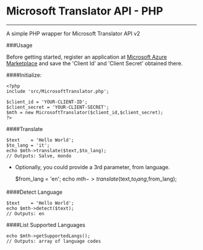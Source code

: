 # Microsoft Translator API - PHP

----------

A simple PHP wrapper for Microsoft Translator API v2

###Usage

Before getting started, register an application at [Microsoft Azure Marketplace](https://datamarket.azure.com/developer/applications) and save the 'Client Id' and 'Client Secret' obtained there.

####Initialize:

    <?php
    include 'src/MicrosoftTranslator.php';
	
	$client_id = 'YOUR-CLIENT-ID';
	$client_secret = 'YOUR-CLIENT-SECRET';
	$mth = new MicrosoftTranslator($client_id,$client_secret);
    ?>

####Translate

    $text    = 'Hello World';
    $to_lang = 'it';
    echo $mth->translate($text,$to_lang);
    // Outputs: Salve, mondo
 - Optionally, you could provide a 3rd parameter, from language.

	$from_lang = 'en';
	echo $mth->translate($text,$to_lang,$from_lang);    

####Detect Language

    $text    = 'Hello World';
    echo $mth->detect($text);
    // Outputs: en

####List Supported Languages

    echo $mth->getSupportedLangs();
    // Outputs: array of language codes

